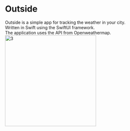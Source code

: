 # Outside

<div id="header"
<h3>Outside is a simple app for tracking the weather in your city.</h3>
  </div>
  <div id="header"
  <h3>Written in Swift using the SwiftUI framework. </h3>
    </div>
    <div id="header"
  <h3>The application uses the API from Openweathermap.</h3>
</div>



<img width="300" alt="3" src="https://github.com/Tesloboy/Outside/assets/57724197/069cf171-cc2b-43ed-b185-e849db08ba56">
